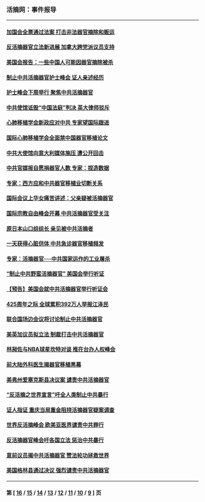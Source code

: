 ### 活摘网：事件报导
---
#### [加国会全票通过法案 打击非法器官摘除和贩运](../../pages/nf5877/n13884924.md?03300430) 
#### [反活摘器官立法新进展 加拿大跨党派议员支持](../../pages/nf5877/n13876061.md?03300430) 
#### [美国会报告：一些中国人可能因器官摘除被杀](../../pages/nf5877/n13867964.md?03300430) 
#### [制止中共活摘器官护士峰会 证人亲述经历](../../pages/nf5877/n13859007.md?03300430) 
#### [护士峰会下周举行 聚焦中共活摘器官](../../pages/nf5877/n13855418.md?03300430) 
#### [中共使馆诋毁“中国法庭”判决 英大律师驳斥](../../pages/nf5877/n13833945.md?03300430) 
#### [心肺移植学会新政应对中共 专家望国际跟进](../../pages/nf5877/n13829043.md?03300430) 
#### [国际心肺移植学会全面禁中国器官移植论文](../../pages/nf5877/n13827785.md?03300430) 
#### [中共大使馆向意大利媒体施压 遭公开回击](../../pages/nf5877/n13826038.md?03300430) 
#### [中共官媒报自愿捐器官人数 专家：捏造数据](../../pages/nf5877/n13814130.md?03300430) 
#### [专家：西方应和中共器官移植业切断关系](../../pages/nf5877/n13772828.md?03300430) 
#### [国际会议上华女痛苦讲述：父亲疑被活摘器官](../../pages/nf5877/n13771583.md?03300430) 
#### [国际宗教自由峰会开幕 中共活摘器官受关注](../../pages/nf5877/n13769995.md?03300430) 
#### [原日本山口组组长 亲见被中共活摘者](../../pages/nf5877/n13767360.md?03300430) 
#### [一天获得心脏供体 中共急诊器官移植频发](../../pages/nf5877/n13764689.md?03300430) 
#### [专家：活摘器官──中共国家运作的工业屠杀](../../pages/nf5877/n13761178.md?03300430) 
#### [“制止中共野蛮活摘器官” 美国会举行听证](../../pages/nf5877/n13735831.md?03300430) 
#### [【预告】美国会就中共活摘器官举行听证会](../../pages/nf5877/n13732843.md?03300430) 
#### [425周年之际 全球累积392万人举报江泽民](../../pages/nf5877/n13719232.md?03300430) 
#### [联合国场边会议将讨论制止中共活摘器官](../../pages/nf5877/n13656361.md?03300430) 
#### [美英加议员拟立法 制裁打击中共活摘器官](../../pages/nf5877/n13430251.md?03300430) 
#### [林昶佐与NBA球星坎特对谈 推在台办人权峰会](../../pages/nf5877/n13414467.md?03300430) 
#### [前大陆外科医生揭器官移植黑幕](../../pages/nf5877/n13401416.md?03300430) 
#### [美弗州爱塞克斯县决议案 谴责中共活摘器官](../../pages/nf5877/n13320919.md?03300430) 
#### [“反活摘之世界宣言”吁全人类制止中共暴行](../../pages/nf5877/n13259730.md?03300430) 
#### [证人指证 重庆当局重金阻挠活摘器官疑案调查](../../pages/nf5877/n13259127.md?03300430) 
#### [世界反活摘峰会 欧美亚医界谴责中共罪行](../../pages/nf5877/n13253550.md?03300430) 
#### [反活摘器官峰会吁各国立法 惩治中共暴行](../../pages/nf5877/n13245052.md?03300430) 
#### [意前议员揭中共活摘器官 赞法轮功拯救世界](../../pages/nf5877/n13203445.md?03300430) 
#### [美国格林县通过决议 强烈谴责中共活摘器官](../../pages/nf5877/n13119367.md?03300430) 

---
#### 第 [ [16](./16.md?03300430) / [15](./15.md?03300430) / [14](./14.md?03300430) / [13](./13.md?03300430) / [12](./12.md?03300430) / [11](./11.md?03300430) / [10](./10.md?03300430) / [9](./9.md?03300430) ] 页
